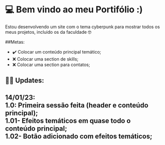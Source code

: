 # 💻 Bem vindo ao meu Portifólio :)
Estou desenvolvendo um site com o tema cyberpunk para mostrar todos os meus projetos, incluido os da faculdade 🤓

##Metas:

- ✔️ Colocar um conteúdo principal temático;
- ❌ Colocar uma section de skills;
- ❌ Colocar uma section para contatos;

## 👩‍💻 Updates:

14/01/23: <br>
1.0: Primeira sessão feita (header e conteúdo principal);<br>
  1.01- Efeitos temáticos em quase todo o conteúdo principal;<br>
  1.02- Botão adicionado com efeitos temáticos;
------------------------------------------------------------------------------
  
  


